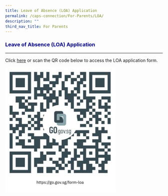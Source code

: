 ```yaml
---
title: Leave of Absence (LOA) Application
permalink: /caps-connection/For-Parents/LOA/
description: ""
third_nav_title: For Parents
---
```

<h3 style="color:DarkBlue;">Leave of Absence (LOA) Application</h3>

---

Click [here](https://form.gov.sg/60fba258d0fde70012525a82) or scan the QR code below to access the LOA application form.

<img src="images/LOA%20QR%20Code.jpeg" style="width:70%">
		 
		 
		 
